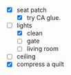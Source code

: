 - [x] seat patch
	- [x] try CA glue.
- [ ] lights
	- [x] clean
	- [ ] gate
	- [ ] living room
- [ ] ceiling
- [x] compress a quilt
<!--stackedit_data:
eyJoaXN0b3J5IjpbLTE0Mzg5NjQwNDFdfQ==
-->